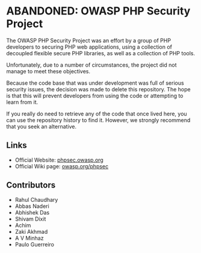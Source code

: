 # ABANDONED: OWASP PHP Security Project

The OWASP PHP Security Project was an effort by a group of PHP developers to securing PHP web applications, using a collection of decoupled flexible secure PHP libraries, as well as a collection of PHP tools.

Unfortunately, due to a number of circumstances, the project did not manage to meet these objectives.

Because the code base that was under development was full of serious security issues, the decision was made to delete this repository. The hope is that this will prevent developers from using the code or attempting to learn from it.

If you really do need to retrieve any of the code that once lived here, you can use the repository history to find it. However, we strongly recommend that you seek an alternative.

## Links

* Official Website: [phpsec.owasp.org](http://phpsec.owasp.org)
* Official Wiki page: [owasp.org/phpsec](https://owasp.org/index.php/phpsec)

## Contributors

* Rahul Chaudhary
* Abbas Naderi
* Abhishek Das
* Shivam Dixit
* Achim
* Zaki Akhmad
* A V Minhaz
* Paulo Guerreiro
